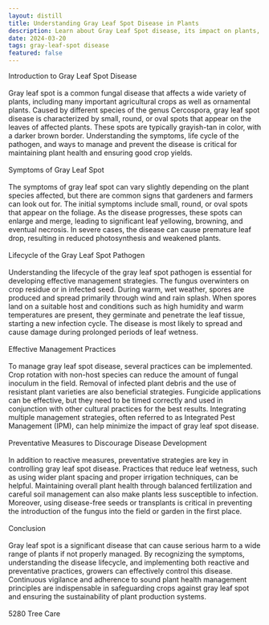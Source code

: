 ```yaml
---
layout: distill
title: Understanding Gray Leaf Spot Disease in Plants
description: Learn about Gray Leaf Spot disease, its impact on plants, symptoms, and effective management strategies.
date: 2024-03-20
tags: gray-leaf-spot disease
featured: false
---
```


Introduction to Gray Leaf Spot Disease<br /><br />Gray leaf spot is a common fungal disease that affects a wide variety of plants, including many important agricultural crops as well as ornamental plants. Caused by different species of the genus Cercospora, gray leaf spot disease is characterized by small, round, or oval spots that appear on the leaves of affected plants. These spots are typically grayish-tan in color, with a darker brown border. Understanding the symptoms, life cycle of the pathogen, and ways to manage and prevent the disease is critical for maintaining plant health and ensuring good crop yields.<br /><br />Symptoms of Gray Leaf Spot<br /><br />The symptoms of gray leaf spot can vary slightly depending on the plant species affected, but there are common signs that gardeners and farmers can look out for. The initial symptoms include small, round, or oval spots that appear on the foliage. As the disease progresses, these spots can enlarge and merge, leading to significant leaf yellowing, browning, and eventual necrosis. In severe cases, the disease can cause premature leaf drop, resulting in reduced photosynthesis and weakened plants.<br /><br />Lifecycle of the Gray Leaf Spot Pathogen<br /><br />Understanding the lifecycle of the gray leaf spot pathogen is essential for developing effective management strategies. The fungus overwinters on crop residue or in infected seed. During warm, wet weather, spores are produced and spread primarily through wind and rain splash. When spores land on a suitable host and conditions such as high humidity and warm temperatures are present, they germinate and penetrate the leaf tissue, starting a new infection cycle. The disease is most likely to spread and cause damage during prolonged periods of leaf wetness.<br /><br />Effective Management Practices<br /><br />To manage gray leaf spot disease, several practices can be implemented. Crop rotation with non-host species can reduce the amount of fungal inoculum in the field. Removal of infected plant debris and the use of resistant plant varieties are also beneficial strategies. Fungicide applications can be effective, but they need to be timed correctly and used in conjunction with other cultural practices for the best results. Integrating multiple management strategies, often referred to as Integrated Pest Management (IPM), can help minimize the impact of gray leaf spot disease.<br /><br />Preventative Measures to Discourage Disease Development<br /><br />In addition to reactive measures, preventative strategies are key in controlling gray leaf spot disease. Practices that reduce leaf wetness, such as using wider plant spacing and proper irrigation techniques, can be helpful. Maintaining overall plant health through balanced fertilization and careful soil management can also make plants less susceptible to infection. Moreover, using  disease-free seeds or transplants is critical in preventing the introduction of the fungus into the field or garden in the first place.<br /><br />Conclusion<br /><br />Gray leaf spot is a significant disease that can cause serious harm to a wide range of plants if not properly managed. By recognizing the symptoms, understanding the disease lifecycle, and implementing both reactive and preventative practices, growers can effectively control this disease. Continuous vigilance and adherence to sound plant health management principles are indispensable in safeguarding crops against gray leaf spot and ensuring the sustainability of plant production systems.<br /><br />5280 Tree Care
